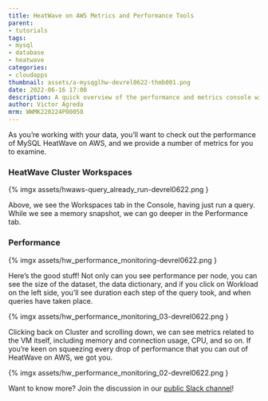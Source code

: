 ```yaml
---
title: HeatWave on AWS Metrics and Performance Tools
parent:
- tutorials
tags: 
- mysql
- database
- heatwave
categories:
- cloudapps
thumbnail: assets/a-mysqglhw-devrel0622-thmb001.png
date: 2022-06-16 17:00
description: A quick overview of the performance and metrics console windows in MySQL HeatWave on AWS.
author: Victor Agreda
mrm: WWMK220224P00058
---
```

As you’re working with your data, you’ll want to check out the performance of MySQL HeatWave on AWS, and we provide a number of metrics for you to examine.

### HeatWave Cluster Workspaces

{% imgx assets/hwaws-query_already_run-devrel0622.png }

Above, we see the Workspaces tab in the Console, having just run a query. While we see a memory snapshot, we can go deeper in the Performance tab.  

### Performance

{% imgx assets/hw_performance_monitoring-devrel0622.png }

Here’s the good stuff! Not only can you see performance per node, you can see the size of the dataset, the data dictionary, and if you click on Workload on the left side, you’ll see duration each step of the query took, and when queries have taken place.  

{% imgx assets/hw_performance_monitoring_03-devrel0622.png }

Clicking back on Cluster and scrolling down, we can see metrics related to the VM itself, including memory and connection usage, CPU, and so on. If you’re keen on squeezing every drop of performance that you can out of HeatWave on AWS, we got you.  

{% imgx assets/hw_performance_monitoring_02-devrel0622.png }

Want to know more? Join the discussion in our [public Slack channel](https://bit.ly/devrel_slack)!
